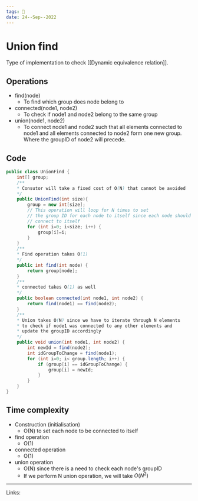```yaml
---
tags: 🌱
date: 24--Sep--2022
---
```


# Union find

Type of implementation to check [[Dynamic equivalence relation]].

## Operations
- find(node)
    - To find which group does node belong to
- connected(node1, node2)
    - To check if node1 and node2 belong to the same group
- union(node1, node2)
    - To connect node1 and node2 such that all elements connected to node1 and all elements connected to node2 form one new group. Where the groupID of node2 will precede.

## Code

```java
public class UnionFind {
    int[] group;
    /**
    * Consutor will take a fixed cost of O(N) that cannot be avoided
    */
    public UnionFind(int size){
        group = new int[size];
        // This operation will loop for N times to set
        // the group ID for each node to itself since each node should only be
        // connect to itself
        for (int i=0; i<size; i++) {
            group[i]=i;
        }
    }
    /**
    * Find operation takes O(1)
    */
    public int find(int node) {
        return group[node];
    }
    /**
    * connected takes O(1) as well
    */
    public boolean connected(int node1, int node2) {
        return find(node1) == find(node2);
    }
    /**
    * Union takes O(N) since we have to iterate through N elements
    * to check if node1 was connected to any other elements and
    * update the groupID accordingly
    */
    public void union(int node1, int node2) {
        int newId = find(node2);
        int idGroupToChange = find(node1);
        for (int i=0; i< group.length; i++) {
            if (group[i] == idGroupToChange) {
                group[i] = newId;
            }
        }
    }
}
```

## Time complexity
- Construction (initialisation)
    - O(N) to set each node to be connected to itself
- find operation
    - O(1)
- connected operation
    - O(1)
- union operation
    - O(N) since there is a need to check each node's groupID
    - If we perform N union operation, we will take $O(N^2)$


---
Links: 